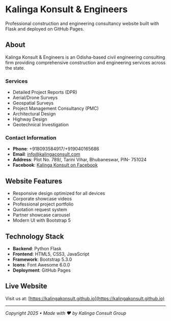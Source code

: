 # Kalinga Konsult & Engineers

Professional construction and engineering consultancy website built with Flask and deployed on GitHub Pages.

## About

Kalinga Konsult & Engineers is an Odisha-based civil engineering consulting firm providing comprehensive construction and engineering services across the state.

### Services
- Detailed Project Reports (DPR)
- Aerial/Drone Surveys
- Geospatial Surveys
- Project Management Consultancy (PMC)
- Architectural Design
- Highway Design
- Geotechnical Investigation

### Contact Information
- **Phone**: +918093584917/+919040165686
- **Email**: info@kalingaconsult.com
- **Address**: Plot No. 789/, Tarini Vihar, Bhubaneswar, PIN- 751024
- **Facebook**: [Kalinga Konsult on Facebook](https://www.facebook.com/share/171puBJKsg/?mibextid=wwXIfr)

## Website Features
- Responsive design optimized for all devices
- Corporate showcase videos
- Professional project portfolio
- Quotation request system
- Partner showcase carousel
- Modern UI with Bootstrap 5

## Technology Stack
- **Backend**: Python Flask
- **Frontend**: HTML5, CSS3, JavaScript
- **Framework**: Bootstrap 5.3.0
- **Icons**: Font Awesome 6.0.0
- **Deployment**: GitHub Pages

## Live Website
Visit us at: [https://kalingakonsult.github.io](https://kalingakonsult.github.io)

---
*Copyright 2025 • Made with ♥ by Kalinga Consult Group*